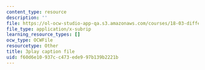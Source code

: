 ```yaml
---
content_type: resource
description: ''
file: https://ol-ocw-studio-app-qa.s3.amazonaws.com/courses/18-03-differential-equations-spring-2010/f60d6e10937cc473ede997b139b2221b_YQ7HEE8-OfA.srt
file_type: application/x-subrip
learning_resource_types: []
ocw_type: OCWFile
resourcetype: Other
title: 3play caption file
uid: f60d6e10-937c-c473-ede9-97b139b2221b
---
```

